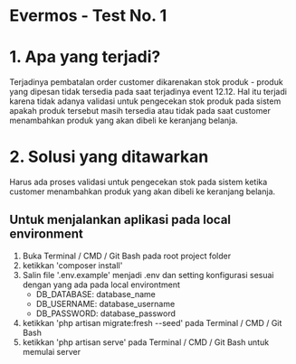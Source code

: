 # Evermos - Test No. 1

# 1. Apa yang terjadi?

Terjadinya pembatalan order customer dikarenakan stok produk - produk yang dipesan tidak tersedia pada saat terjadinya event 12.12. Hal itu terjadi karena tidak adanya validasi untuk pengecekan stok produk pada sistem apakah produk tersebut masih tersedia atau tidak pada saat customer menambahkan produk yang akan dibeli ke keranjang belanja.

# 2. Solusi yang ditawarkan

Harus ada proses validasi untuk pengecekan stok pada sistem ketika customer menambahkan produk yang akan dibeli ke keranjang belanja.

## Untuk menjalankan aplikasi pada local environment

1. Buka Terminal / CMD / Git Bash pada root project folder
2. ketikkan 'composer install'
3. Salin file '.env.example' menjadi .env dan setting konfigurasi sesuai dengan yang ada pada local environtment
    - DB_DATABASE: database_name
    - DB_USERNAME: database_username
    - DB_PASSWORD: database_password
4. ketikkan 'php artisan migrate:fresh --seed' pada Terminal / CMD / Git Bash
5. ketikkan 'php artisan serve' pada Terminal / CMD / Git Bash untuk memulai server
